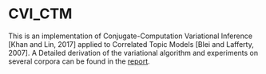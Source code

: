 # CVI_CTM

This is an implementation of Conjugate-Computation Variational Inference [Khan and Lin, 2017]
applied to Correlated Topic Models [Blei and Lafferty, 2007].
A Detailed derivation of the variational algorithm and experiments on several corpora can be found in the [report](report.pdf).
